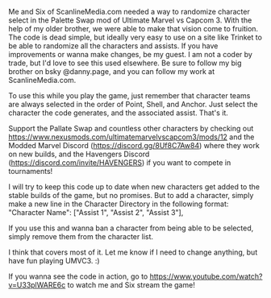 Me and Six of ScanlineMedia.com needed a way to randomize character select in the Palette Swap mod of Ultimate Marvel vs Capcom 3. With the help of my older brother, we were able to make that vision come to fruition. 
The code is dead simple, but ideally very easy to use on a site like Trinket to be able to randomize all the characters and assists. 
If you have improvements or wanna make changes, be my guest. I am not a coder by trade, but I'd love to see this used elsewhere. 
Be sure to follow my big brother on bsky @danny.page, and you can follow my work at ScanlineMedia.com. 

To use this while you play the game, just remember that character teams are always selected in the order of Point, Shell, and Anchor. Just select the character the code generates, and the associated assist. That's it. 

Support the Pallate Swap and countless other characters by checking out https://www.nexusmods.com/ultimatemarvelvscapcom3/mods/12 and the Modded Marvel Discord (https://discord.gg/8Uf8C7Aw84) where they work on new builds, and the Havengers Discord (https://discord.com/invite/HAVENGERS) if you want to compete in tournaments! 

I will try to keep this code up to date when new characters get added to the stable builds of the game, but no promises. But to add a character, simply make a new line in the Character Directory in the following format:
  "Character Name": ["Assist 1", "Assist 2", "Assist 3"],

If you use this and wanna ban a character from being able to be selected, simply remove them from the character list. 

I think that covers most of it. Let me know if I need to change anything, but have fun playing UMVC3. :)

If you wanna see the code in action, go to https://www.youtube.com/watch?v=U33plWARE6c to watch me and Six stream the game! 
